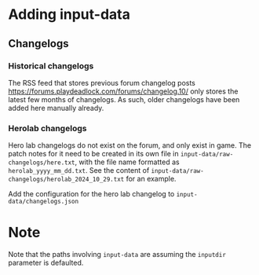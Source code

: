 # Adding input-data

## Changelogs
### Historical changelogs
The RSS feed that stores previous forum changelog posts <https://forums.playdeadlock.com/forums/changelog.10/> only stores the latest few months of changelogs. As such, older changelogs have been added here manually already.

### Herolab changelogs
Hero lab changelogs do not exist on the forum, and only exist in game. The patch notes for it need to be created in its own file in `input-data/raw-changelogs/here.txt`, with the file name formatted as `herolab_yyyy_mm_dd.txt`. See the content of `input-data/raw-changelogs/herolab_2024_10_29.txt` for an example.

Add the configuration for the hero lab changelog to `input-data/changelogs.json`

# Note
Note that the paths involving `input-data` are assuming the `inputdir` parameter is defaulted.